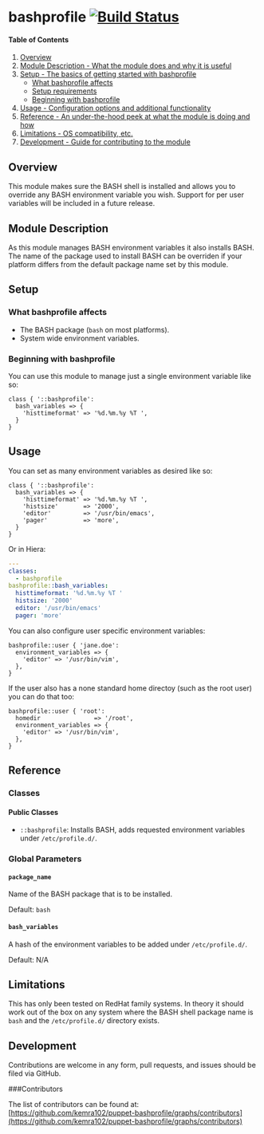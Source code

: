 # bashprofile [![Build Status](https://travis-ci.org/kemra102/puppet-bashprofile.svg?branch=master)](https://travis-ci.org/kemra102/puppet-bashprofile)

#### Table of Contents

1. [Overview](#overview)
2. [Module Description - What the module does and why it is useful](#module-description)
3. [Setup - The basics of getting started with bashprofile](#setup)
    * [What bashprofile affects](#what-bashprofile-affects)
    * [Setup requirements](#setup-requirements)
    * [Beginning with bashprofile](#beginning-with-bashprofile)
4. [Usage - Configuration options and additional functionality](#usage)
5. [Reference - An under-the-hood peek at what the module is doing and how](#reference)
5. [Limitations - OS compatibility, etc.](#limitations)
6. [Development - Guide for contributing to the module](#development)

## Overview

This module makes sure the BASH shell is installed and allows you to override any BASH environment variable you wish. Support for per user variables will be included in a future release.

## Module Description

As this module manages BASH environment variables it also installs BASH. The name of the package used to install BASH can be overriden if your platform differs from the default package name set by this module.

## Setup

### What bashprofile affects

* The BASH package (```bash``` on most platforms).
* System wide environment variables.

### Beginning with bashprofile

You can use this module to manage just a single environment variable like so:

```puppet
class { '::bashprofile':
  bash_variables => {
    'histtimeformat' => '%d.%m.%y %T ',
  }
}
```

## Usage

You can set as many environment variables as desired like so:

```puppet
class { '::bashprofile':
  bash_variables => {
    'histtimeformat' => '%d.%m.%y %T ',
    'histsize'       => '2000',
    'editor'         => '/usr/bin/emacs',
    'pager'          => 'more',
  }
}
```

Or in Hiera:

```yaml
---
classes:
  - bashprofile
bashprofile::bash_variables:
  histtimeformat: '%d.%m.%y %T '
  histsize: '2000'
  editor: '/usr/bin/emacs'
  pager: 'more'
```

You can also configure user specific environment variables:

```puppet
bashprofile::user { 'jane.doe':
  environment_variables => {
    'editor' => '/usr/bin/vim',
  },
}
```

If the user also has a none standard home directoy (such as the root user) you can do that too:

```puppet
bashprofile::user { 'root':
  homedir               => '/root',
  environment_variables => {
    'editor' => '/usr/bin/vim',
  },
}
```

## Reference

### Classes

#### Public Classes

* `::bashprofile`: Installs BASH, adds requested environment variables under `/etc/profile.d/`.

### Global Parameters

#### `package_name`

Name of the BASH package that is to be installed.

Default: `bash`

#### `bash_variables`

A hash of the environment variables to be added under `/etc/profile.d/`.

Default: N/A

## Limitations

This has only been tested on RedHat family systems. In theory it should work out of the box on any system where the BASH shell package name is `bash` and the `/etc/profile.d/` directory exists.

## Development

Contributions are welcome in any form, pull requests, and issues should be filed via GitHub.

###Contributors

The list of contributors can be found at: [https://github.com/kemra102/puppet-bashprofile/graphs/contributors](https://github.com/kemra102/puppet-bashprofile/graphs/contributors)
